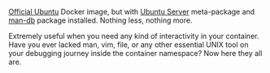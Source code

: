 [Official Ubuntu](https://hub.docker.com/_/ubuntu) Docker image, but with [Ubuntu Server](https://packages.ubuntu.com/focal/ubuntu-server) meta-package and [man-db](https://packages.ubuntu.com/focal/man-db) package installed. Nothing less, nothing more.

Extremely useful when you need any kind of interactivity in your container. Have you ever lacked man, vim, file, or any other essential UNIX tool on your debugging journey inside the container namespace? Now here they all are.
